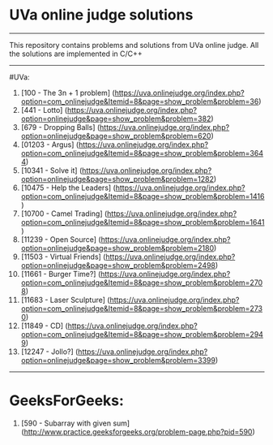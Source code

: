 # UVa online judge solutions

-----------

This repository contains problems and solutions from UVa online judge.
All the solutions are implemented in C/C++

-----------

#UVa:

1. [100 - The 3n + 1 problem] (https://uva.onlinejudge.org/index.php?option=com_onlinejudge&Itemid=8&page=show_problem&problem=36)
2. [441 - Lotto] (https://uva.onlinejudge.org/index.php?option=onlinejudge&page=show_problem&problem=382)
3. [679 - Dropping Balls] (https://uva.onlinejudge.org/index.php?option=onlinejudge&page=show_problem&problem=620)
4. [01203 - Argus] (https://uva.onlinejudge.org/index.php?option=com_onlinejudge&Itemid=8&page=show_problem&problem=3644)
5. [10341 - Solve it] (https://uva.onlinejudge.org/index.php?option=onlinejudge&page=show_problem&problem=1282)
6. [10475 - Help the Leaders] (https://uva.onlinejudge.org/index.php?option=com_onlinejudge&Itemid=8&page=show_problem&problem=1416)
7. [10700 - Camel Trading] (https://uva.onlinejudge.org/index.php?option=com_onlinejudge&Itemid=8&page=show_problem&problem=1641)
8. [11239 - Open Source] (https://uva.onlinejudge.org/index.php?option=onlinejudge&page=show_problem&problem=2180)
9. [11503 - Virtual Friends] (https://uva.onlinejudge.org/index.php?option=onlinejudge&page=show_problem&problem=2498)
10. [11661 - Burger Time?] (https://uva.onlinejudge.org/index.php?option=com_onlinejudge&Itemid=8&page=show_problem&problem=2708)
11. [11683 - Laser Sculpture] (https://uva.onlinejudge.org/index.php?option=com_onlinejudge&Itemid=8&page=show_problem&problem=2730)
12. [11849 - CD] (https://uva.onlinejudge.org/index.php?option=com_onlinejudge&Itemid=8&page=show_problem&problem=2949)
13. [12247 - Jollo?] (https://uva.onlinejudge.org/index.php?option=onlinejudge&page=show_problem&problem=3399)

------------

# GeeksForGeeks:

1. [590 - Subarray with given sum] (http://www.practice.geeksforgeeks.org/problem-page.php?pid=590)
